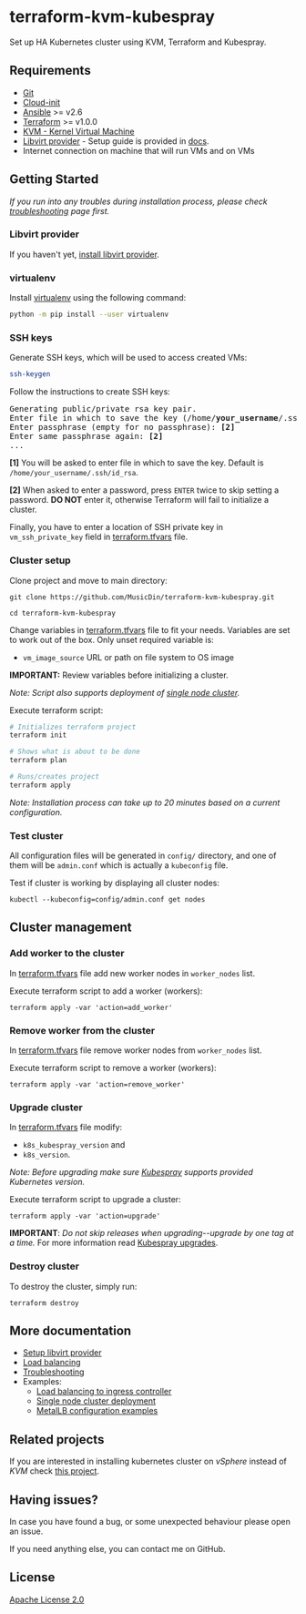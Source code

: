# terraform-kvm-kubespray
Set up HA Kubernetes cluster using KVM, Terraform and Kubespray.

## Requirements
+ [Git](https://git-scm.com/)
+ [Cloud-init](https://cloudinit.readthedocs.io/)
+ [Ansible](https://www.ansible.com/) >= v2.6
+ [Terraform](https://www.terraform.io/) >= v1.0.0
+ [KVM - Kernel Virtual Machine](https://www.linux-kvm.org/)
+ [Libvirt provider](https://github.com/dmacvicar/terraform-provider-libvirt) - Setup guide is provided in [docs](./docs/libvirt-provider-setup.md).
+ Internet connection on machine that will run VMs and on VMs

## Getting Started

*If you run into any troubles during installation process, please check [troubleshooting](docs/troubleshooting.md) page first.*

### Libvirt provider

If you haven't yet, [install libvirt provider](docs/libvirt-provider-setup.md).

### virtualenv

Install [virtualenv](https://virtualenv.pypa.io/en/latest/index.html) using the following command:
```bash
python -m pip install --user virtualenv
```

### SSH keys

Generate SSH keys, which will be used to access created VMs:
```bash
ssh-keygen
```

Follow the instructions to create SSH keys:
<pre>
Generating public/private rsa key pair.
Enter file in which to save the key (/home/<b>your_username</b>/.ssh/id_rsa): <b>[1]</b>
Enter passphrase (empty for no passphrase): <b>[2]</b>
Enter same passphrase again: <b>[2]</b>
...
</pre>

**[1]** You will be asked to enter file in which to save the key. Default is `/home/your_username/.ssh/id_rsa`.

**[2]** When asked to enter a password, press `ENTER` twice to skip setting a password.
**DO NOT** enter it, otherwise Terraform will fail to initialize a cluster.

Finally, you have to enter a location of SSH private key in `vm_ssh_private_key` field in [terraform.tfvars](terraform.tfvars) file.


### Cluster setup

Clone project and move to main directory:
```
git clone https://github.com/MusicDin/terraform-kvm-kubespray.git

cd terraform-kvm-kubespray
```

Change variables in [terraform.tfvars](terraform.tfvars) file to fit your needs.
Variables are set to work out of the box.
Only unset required variable is:
+ `vm_image_source` URL or path on file system to OS image

**IMPORTANT:** Review variables before initializing a cluster.

*Note: Script also supports deployment of [single node cluster](docs/examples/single-node-cluster.md).*

Execute terraform script:
```bash
# Initializes terraform project
terraform init

# Shows what is about to be done
terraform plan

# Runs/creates project
terraform apply
```

*Note: Installation process can take up to 20 minutes based on a current configuration.*

### Test cluster

All configuration files will be generated in `config/` directory,
and one of them will be `admin.conf` which is actually a `kubeconfig` file.

Test if cluster is working by displaying all cluster nodes:
```
kubectl --kubeconfig=config/admin.conf get nodes
```

## Cluster management

### Add worker to the cluster

In [terraform.tfvars](./terraform.tfvars) file add new worker nodes in `worker_nodes` list.

Execute terraform script to add a worker (workers):
```
terraform apply -var 'action=add_worker'
```

### Remove worker from the cluster

In [terraform.tfvars](./terraform.tfvars) file remove worker nodes from `worker_nodes` list.

Execute terraform script to remove a worker (workers):
```
terraform apply -var 'action=remove_worker'
```
### Upgrade cluster

In [terraform.tfvars](./terraform.tfvars) file modify:
  + `k8s_kubespray_version` and
  + `k8s_version`.

*Note: Before upgrading make sure [Kubespray](https://github.com/kubernetes-sigs/kubespray#supported-components) supports provided Kubernetes version.*

Execute terraform script to upgrade a cluster:
```
terraform apply -var 'action=upgrade'
```

**IMPORTANT**: *Do not skip releases when upgrading--upgrade by one tag at a time.* For more information read [Kubespray upgrades](https://github.com/kubernetes-sigs/kubespray/blob/master/docs/upgrades.md).

### Destroy cluster

To destroy the cluster, simply run:
```
terraform destroy
```

## More documentation
+ [Setup libvirt provider](docs/libvirt-provider-setup.md)
+ [Load balancing](docs/load-balancer.md)
+ [Troubleshooting](docs/troubleshooting.md)
+ Examples:
    - [Load balancing to ingress controller](docs/examples/lb-and-ingress-controller.md)
    - [Single node cluster deployment](docs/examples/single-node-cluster.md)
    - [MetalLB configuration examples](docs/examples/metallb.md)

## Related projects

If you are interested in installing kubernetes cluster on *vSphere* instead of *KVM* check [this project](https://github.com/sguyennet/terraform-vsphere-kubespray).

## Having issues?

In case you have found a bug, or some unexpected behaviour please open an issue.

If you need anything else, you can contact me on GitHub.

## License

[Apache License 2.0](./LICENSE)
